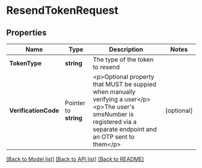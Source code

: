 # ResendTokenRequest

## Properties

Name | Type | Description | Notes
------------ | ------------- | ------------- | -------------
**TokenType** | **string** | The type of the token to resend | 
**VerificationCode** | Pointer to **string** | &lt;p&gt;Optional property that MUST be suppied when manually verifying a user&lt;/p&gt; &lt;p&gt;The user&#39;s smsNumber is registered via a separate endpoint and an OTP sent to them&lt;/p&gt;  | [optional] 

[[Back to Model list]](../README.md#documentation-for-models) [[Back to API list]](../README.md#documentation-for-api-endpoints) [[Back to README]](../README.md)


